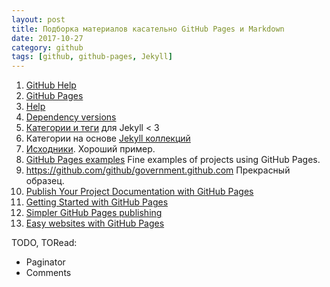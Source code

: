 ```yaml
---
layout: post
title: Подборка материалов касательно GitHub Pages и Markdown
date: 2017-10-27
category: github
tags: [github, github-pages, Jekyll]
---
```


1. [GitHub Help](https://help.github.com/)
1. [GitHub Pages](https://pages.github.com/)
1. [Help](https://help.github.com/pages/)
1. [Dependency versions](https://pages.github.com/versions/)
1. [Категории и теги](http://www.minddust.com/post/tags-and-categories-on-github-pages/) для Jekyll < 3
1. Категории на основе [Jekyll коллекций](http://www.minddust.com/post/alternative-tags-and-categories-on-github-pages/)
1. [Исходники](https://github.com/minddust/minddust.github.io). Хороший пример.
1. [GitHub Pages examples](https://github.com/collections/github-pages-examples) Fine examples of projects using GitHub Pages.
1. https://github.com/github/government.github.com Прекрасный образец.
1. [Publish Your Project Documentation with GitHub Pages](https://github.com/blog/2233-publish-your-project-documentation-with-github-pages)
1. [Getting Started with GitHub Pages](https://guides.github.com/features/pages/)
1. [Simpler GitHub Pages publishing](https://github.com/blog/2228-simpler-github-pages-publishing)
1. [Easy websites with GitHub Pages](http://kbroman.org/simple_site/)

TODO, TORead:
- Paginator
- Comments
